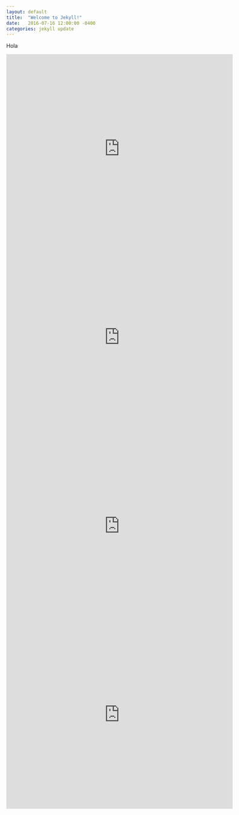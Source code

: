 ```yaml
---
layout: default
title:  "Welcome to Jekyll!"
date:   2016-07-16 12:00:00 -0400
categories: jekyll update
---
```




Hola

<iframe src="https://zenitmapas.github.io/maps/plot_escuelas.html" style="border: none; width: 600px; height: 500px"></iframe>

<iframe src="https://zenitmapas.github.io/maps/Ciclovias.html" style="border: none; width: 600px; height: 500px"></iframe>

<iframe src="https://zenitmapas.github.io/maps/Hablantes%20ind%C3%ADgena%20una%20capa.html" style="border: none; width: 600px; height: 500px"></iframe>

<iframe src="https://zenitmapas.github.io/maps/juchi%202.html" style="border: none; width: 600px; height: 500px"></iframe>


